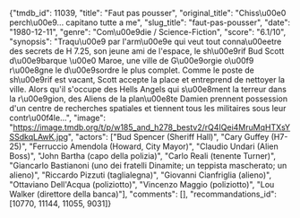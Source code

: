 {"tmdb_id": 11039, "title": "Faut pas pousser", "original_title": "Chiss\u00e0 perch\u00e9... capitano tutte a me", "slug_title": "faut-pas-pousser", "date": "1980-12-11", "genre": "Com\u00e9die / Science-Fiction", "score": "6.1/10", "synopsis": "Traqu\u00e9 par l'arm\u00e9e qui veut tout conna\u00eetre des secrets de H 7.25, son jeune ami de l'espace, le sh\u00e9rif Bud Scott d\u00e9barque \u00e0 Maroe, une ville de G\u00e9orgie o\u00f9 r\u00e8gne le d\u00e9sordre le plus complet. Comme le poste de sh\u00e9rif est vacant, Scott accepte la place et entreprend de nettoyer la ville. Alors qu'il s'occupe des Hells Angels qui s\u00e8ment la terreur dans la r\u00e9gion, des Aliens de la plan\u00e8te Damien prennent possession d'un centre de recherches spatiales et tiennent tous les militaires sous leur contr\u00f4le...", "image": "https://image.tmdb.org/t/p/w185_and_h278_bestv2/rQ4IQei4MruMqHTXsYSSdkqLAwK.jpg", "actors": ["Bud Spencer (Sheriff Hall)", "Cary Guffey (H7-25)", "Ferruccio Amendola (Howard, City Mayor)", "Claudio Undari (Alien Boss)", "John Bartha (capo della polizia)", "Carlo Reali (tenente Turner)", "Giancarlo Bastianoni (uno dei fratelli Dinamite; un teppista mascherato; un alieno)", "Riccardo Pizzuti (taglialegna)", "Giovanni Cianfriglia (alieno)", "Ottaviano Dell'Acqua (poliziotto)", "Vincenzo Maggio (poliziotto)", "Lou Walker (direttore della banca)"], "comments": [], "recommandations_id": [10770, 11144, 11055, 9031]}
